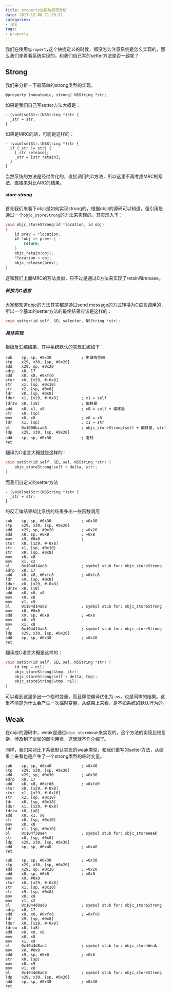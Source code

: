 ```yaml
---
title: property的系统实现分析
date: 2017-12-08 21:20:51
categories:
- iOS
tags:
- property
---
```


我们在使用`@property`这个快捷定义的时候，都没怎么注意系统是怎么实现的，那么我们来看看系统实现的，和我们自己写的setter方法是否一致呢？

<!--more-->

## Strong

我们来分析一下最简单的strong类型的实现。

```objc
@property (nonatomic, strong) NSString *str;
```

如果是我们自己写setter方法大概是：

```objc
- (void)setStr:(NSString *)str {
  _str = str;
}
```

如果是MRC的话，可能是这样的：

```objc
- (void)setStr:(NSString *)str {
  if (_str != str) {
    [_str release];
    _str = [str retain];
  }
}
```

当然系统的方法是经过优化的，直接调用的C方法，所以这里不再考虑MRC的写法，直接来对比ARC的结果。

##### store strong

首先我们来看下objc是如何实现strong的，根据objc的源码可以知道，强引用是通过一个`objc_storeStrong`的方法来实现的。其实现入下：

```c
void objc_storeStrong(id *location, id obj)
{
    id prev = *location;
    if (obj == prev) {
        return;
    }
    objc_retain(obj);
    *location = obj;
    objc_release(prev);
}
```

这和我们上面MRC的写法类似，只不过是通过C方法来实现了retain和release。

##### 转换为C语言

大家都知道objc的方法其实都是通过send message的方式转换为C语言调用的，所以一个基本的setter方法的最终结果应该是这样的：

```C
void setter(id self, SEL selector, NSString *str);
```

##### 具体实现

根据反汇编结果，其中系统默认的实现汇编如下：

```armasm
sub    sp, sp, #0x30             ; 申请栈空间
stp    x29, x30, [sp, #0x20]
add    x29, sp, #0x20            
adrp   x8, 17
add    x8, x8, #0xfc0            
stur   x0, [x29, #-0x8]
str    x1, [sp, #0x10]
str    x2, [sp, #0x8]
ldr    x0, [sp, #0x8]
ldur   x1, [x29, #-0x8]          ; x1 = self
ldrsw  x8, [x8]                  ; 偏移量
add    x8, x1, x8                ; x8 = self + 偏移量
str    x0, [sp]                  
mov    x0, x8                    ; x0 = x8
ldr    x1, [sp]                  ; x1 = str
bl     0x1000bcad8               ; objc_storeStrong(self + 偏移量, str)
ldp    x29, x30, [sp, #0x20]
add    sp, sp, #0x30             ; 退栈
ret
```

翻译为C语言大概就是这样的：

```c
void setStr(id self, SEL sel, NSString *str) {
    objc_storeStrong(self + delta, str);
}
```

而我们自定义的setter方法

```objc
- (void)setStr:(NSString *)str {
  _str = str;
}
```

的反汇编结果却比系统的结果多出一些函数调用

```armasm
sub    sp, sp, #0x30             ; =0x30
stp    x29, x30, [sp, #0x20]
add    x29, sp, #0x20            ; =0x20
add    x8, sp, #0x8              ; =0x8
mov    x9, #0x0                  ; 
stur   x0, [x29, #-0x8]
str    x1, [sp, #0x10]
str    x9, [sp, #0x8]
mov    x0, x8
mov    x1, x2
bl     0x104d14ad8               ; symbol stub for: objc_storeStrong
adrp   x8, 17
add    x8, x8, #0xfc8            ; =0xfc8
ldr    x9, [sp, #0x8]
ldur   x0, [x29, #-0x8]
ldrsw  x8, [x8]
add    x8, x0, x8
mov    x0, x8
mov    x1, x9
bl     0x104d14ad8               ; symbol stub for: objc_storeStrong
mov    x8, #0x0
add    x9, sp, #0x8              ; =0x8
mov    x0, x9
mov    x1, x8
bl     0x104d14ad8               ; symbol stub for: objc_storeStrong
ldp    x29, x30, [sp, #0x20]
add    sp, sp, #0x30             ; =0x30
ret
```

翻译成C语言大概是这样的：

```c
void setStr(id self, SEL sel, NSString *str) {
    id tmp = nil;
    objc_storeStrong(&tmp, str);
    objc_storeStrong(self + delta, tmp);
    objc_storeString(&tmp, nil);
}
```

可以看到这里多出一个临时变量，而且即使编译优化为`-os`，也是同样的结果。这里不清楚为什么会产生一次临时变量，从结果上来看，是不如系统的默认行为的。


## Weak

在objc的源码中，weak是通过`objc_storeWeak`来实现的，这个方法的实现比较复杂，涉及到了全局的弱引用表，这里就不作介绍了。

同样，我们来对比下系统默认实现的weak类型，和我们重写的setter方法，从结果上来看也是产生了一个strong类型的临时变量。

```armasm
sub    sp, sp, #0x40             ; =0x40
stp    x29, x30, [sp, #0x30]
add    x29, sp, #0x30            ; =0x30
adrp   x8, 17
add    x8, x8, #0xfd0            ; =0xfd0
stur   x0, [x29, #-0x8]
stur   x1, [x29, #-0x10]
str    x2, [sp, #0x18]
ldr    x0, [sp, #0x18]
ldur   x1, [x29, #-0x8]
ldrsw  x8, [x8]
add    x8, x1, x8
str    x0, [sp, #0x10]
mov    x0, x8
ldr    x1, [sp, #0x10]
bl     0x104f38ae4               ; symbol stub for: objc_storeWeak
str    x0, [sp, #0x8]
ldp    x29, x30, [sp, #0x30]
add    sp, sp, #0x40             ; =0x40
ret
```

```armasm
sub    sp, sp, #0x30             ; =0x30
stp    x29, x30, [sp, #0x20]
add    x29, sp, #0x20            ; =0x20
add    x8, sp, #0x8              ; =0x8
mov    x9, #0x0
stur   x0, [x29, #-0x8]
str    x1, [sp, #0x10]
str    x9, [sp, #0x8]
mov    x0, x8
mov    x1, x2
bl     0x1044d8ad8               ; symbol stub for: objc_storeStrong
adrp   x8, 17
add    x8, x8, #0xfc8            ; =0xfc8
ldr    x9, [sp, #0x8]
ldur   x0, [x29, #-0x8]
ldrsw  x8, [x8]
add    x8, x0, x8
mov    x0, x8
mov    x1, x9
bl     0x1044d8ae4               ; symbol stub for: objc_storeWeak
mov    x8, #0x0
add    x9, sp, #0x8              ; =0x8
str    x0, [sp]
mov    x0, x9
mov    x1, x8
bl     0x1044d8ad8               ; symbol stub for: objc_storeStrong
ldp    x29, x30, [sp, #0x20]
add    sp, sp, #0x30             ; =0x30
ret
```



